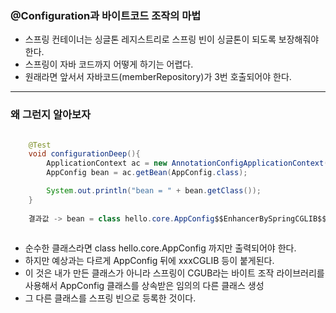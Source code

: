 ### @Configuration과 바이트코드 조작의 마법
* 스프링 컨테이너는 싱글톤 레지스트리로 스프링 빈이 싱글톤이 되도록 보장해줘야 한다.
* 스프링이 자바 코드까지 어떻게 하기는 어렵다.
* 원래라면 앞서서 자바코드(memberRepository)가 3번 호출되어야 한다.

----

### 왜 그런지 알아보자
``` java

    @Test
    void configurationDeep(){
        ApplicationContext ac = new AnnotationConfigApplicationContext(AppConfig.class);
        AppConfig bean = ac.getBean(AppConfig.class);

        System.out.println("bean = " + bean.getClass());
    }
    
    결과값 -> bean = class hello.core.AppConfig$$EnhancerBySpringCGLIB$$75f7dade
    
```
* 순수한 클래스라면 class hello.core.AppConfig 까지만 출력되어야 한다.
* 하지만 예상과는 다르게 AppConfig 뒤에 xxxCGLIB 등이 붙게된다.
* 이 것은 내가 만든 클래스가 아니라 스프링이 CGUB라는 바이트 조작 라이브러리를 사용해서 AppConfig 클래스를 상속받은 임의의 다른 클래스 생성
* 그 다른 클래스를 스프링 빈으로 등록한 것이다.


